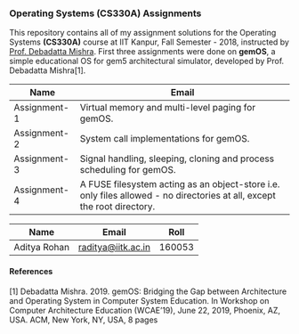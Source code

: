 ### Operating Systems (CS330A) Assignments
This repository contains all of my assignment solutions for the Operating Systems **(CS330A)** course at IIT Kanpur, Fall Semester - 2018, instructed by [Prof. Debadatta Mishra](https://www.cse.iitk.ac.in/users/deba/). First three assignments were done on **gemOS**, a simple educational OS for gem5 architectural simulator, developed by Prof. Debadatta Mishra[1].

| __Name__ | __Email__ |
|-------------|------------|
| Assignment-1 | Virtual memory and multi-level paging for gemOS. |
| Assignment-2 | System call implementations for gemOS. |
| Assignment-3 | Signal handling, sleeping, cloning and process scheduling for gemOS. |
| Assignment-4 | A FUSE filesystem acting as an object-store i.e. only files allowed - no directories at all, except the root directory. |



| __Name__ | __Email__ | __Roll__ |
|-------------|------------|------------|
| Aditya Rohan | [raditya@iitk.ac.in](mailto:raditya@iitk.ac.in) | 160053 |


#### References
[1] Debadatta Mishra. 2019. gemOS: Bridging the Gap between Architecture and
Operating System in Computer System Education. In Workshop on Computer
Architecture Education (WCAE’19), June 22, 2019, Phoenix, AZ, USA. ACM,
New York, NY, USA, 8 pages